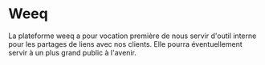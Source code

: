 # Weeq
La plateforme weeq a pour vocation première de nous servir d'outil interne pour les partages de liens avec nos clients. Elle pourra éventuellement servir à un plus grand public à l'avenir. 
